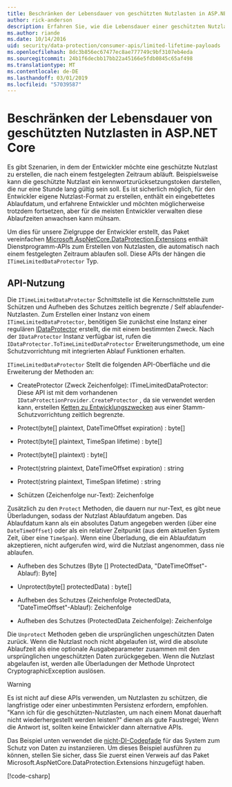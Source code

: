 ```yaml
---
title: Beschränken der Lebensdauer von geschützten Nutzlasten in ASP.NET Core
author: rick-anderson
description: Erfahren Sie, wie die Lebensdauer einer geschützten Nutzlast, die mit ASP.NET Core Datenschutz-APIs zu begrenzen.
ms.author: riande
ms.date: 10/14/2016
uid: security/data-protection/consumer-apis/limited-lifetime-payloads
ms.openlocfilehash: 8dc3b856ec67477ec8ae777749c9bf3107eb4eda
ms.sourcegitcommit: 24b1f6decbb17bb22a45166e5fdb0845c65af498
ms.translationtype: MT
ms.contentlocale: de-DE
ms.lasthandoff: 03/01/2019
ms.locfileid: "57039587"
---
```

# <a name="limit-the-lifetime-of-protected-payloads-in-aspnet-core"></a>Beschränken der Lebensdauer von geschützten Nutzlasten in ASP.NET Core

Es gibt Szenarien, in dem der Entwickler möchte eine geschützte Nutzlast zu erstellen, die nach einem festgelegten Zeitraum abläuft. Beispielsweise kann die geschützte Nutzlast ein kennwortzurücksetzungstoken darstellen, die nur eine Stunde lang gültig sein soll. Es ist sicherlich möglich, für den Entwickler eigene Nutzlast-Format zu erstellen, enthält ein eingebettetes Ablaufdatum, und erfahrene Entwickler und möchten möglicherweise trotzdem fortsetzen, aber für die meisten Entwickler verwalten diese Ablaufzeiten anwachsen kann mühsam.

Um dies für unsere Zielgruppe der Entwickler erstellt, das Paket vereinfachen [Microsoft.AspNetCore.DataProtection.Extensions](https://www.nuget.org/packages/Microsoft.AspNetCore.DataProtection.Extensions/) enthält Dienstprogramm-APIs zum Erstellen von Nutzlasten, die automatisch nach einem festgelegten Zeitraum ablaufen soll. Diese APIs der hängen die `ITimeLimitedDataProtector` Typ.

## <a name="api-usage"></a>API-Nutzung

Die `ITimeLimitedDataProtector` Schnittstelle ist die Kernschnittstelle zum Schützen und Aufheben des Schutzes zeitlich begrenzte / Self ablaufender-Nutzlasten. Zum Erstellen einer Instanz von einem `ITimeLimitedDataProtector`, benötigen Sie zunächst eine Instanz einer regulären [IDataProtector](xref:security/data-protection/consumer-apis/overview) erstellt, die mit einem bestimmten Zweck. Nach der `IDataProtector` Instanz verfügbar ist, rufen die `IDataProtector.ToTimeLimitedDataProtector` Erweiterungsmethode, um eine Schutzvorrichtung mit integrierten Ablauf Funktionen erhalten.

`ITimeLimitedDataProtector` Stellt die folgenden API-Oberfläche und die Erweiterung der Methoden an:

* CreateProtector (Zweck Zeichenfolge): ITimeLimitedDataProtector: Diese API ist mit dem vorhandenen `IDataProtectionProvider.CreateProtector` , da sie verwendet werden kann, erstellen [Ketten zu Entwicklungszwecken](xref:security/data-protection/consumer-apis/purpose-strings) aus einer Stamm-Schutzvorrichtung zeitlich begrenzte.

* Protect(byte[] plaintext, DateTimeOffset expiration) : byte[]

* Protect(byte[] plaintext, TimeSpan lifetime) : byte[]

* Protect(byte[] plaintext) : byte[]

* Protect(string plaintext, DateTimeOffset expiration) : string

* Protect(string plaintext, TimeSpan lifetime) : string

* Schützen (Zeichenfolge nur-Text): Zeichenfolge

Zusätzlich zu den `Protect` Methoden, die dauern nur nur-Text, es gibt neue Überladungen, sodass der Nutzlast Ablaufdatum angeben. Das Ablaufdatum kann als ein absolutes Datum angegeben werden (über eine `DateTimeOffset`) oder als ein relativer Zeitpunkt (aus dem aktuellen System Zeit, über eine `TimeSpan`). Wenn eine Überladung, die ein Ablaufdatum akzeptieren, nicht aufgerufen wird, wird die Nutzlast angenommen, dass nie ablaufen.

* Aufheben des Schutzes (Byte [] ProtectedData, "DateTimeOffset"-Ablauf): Byte]

* Unprotect(byte[] protectedData) : byte[]

* Aufheben des Schutzes (Zeichenfolge ProtectedData, "DateTimeOffset"-Ablauf): Zeichenfolge

* Aufheben des Schutzes (ProtectedData Zeichenfolge): Zeichenfolge

Die `Unprotect` Methoden geben die ursprünglichen ungeschützten Daten zurück. Wenn die Nutzlast noch nicht abgelaufen ist, wird die absolute Ablaufzeit als eine optionale Ausgabeparameter zusammen mit den ursprünglichen ungeschützten Daten zurückgegeben. Wenn die Nutzlast abgelaufen ist, werden alle Überladungen der Methode Unprotect CryptographicException auslösen.

>[!WARNING]
> Es ist nicht auf diese APIs verwenden, um Nutzlasten zu schützen, die langfristige oder einer unbestimmten Persistenz erfordern, empfohlen. "Kann ich für die geschützten-Nutzlasten, um nach einem Monat dauerhaft nicht wiederhergestellt werden leisten?" dienen als gute Faustregel; Wenn die Antwort ist, sollten keine Entwickler dann alternative APIs.

Das Beispiel unten verwendet die [nicht-DI-Codepfade](xref:security/data-protection/configuration/non-di-scenarios) für das System zum Schutz von Daten zu instanziieren. Um dieses Beispiel ausführen zu können, stellen Sie sicher, dass Sie zuerst einen Verweis auf das Paket Microsoft.AspNetCore.DataProtection.Extensions hinzugefügt haben.

[!code-csharp[](limited-lifetime-payloads/samples/limitedlifetimepayloads.cs)]
